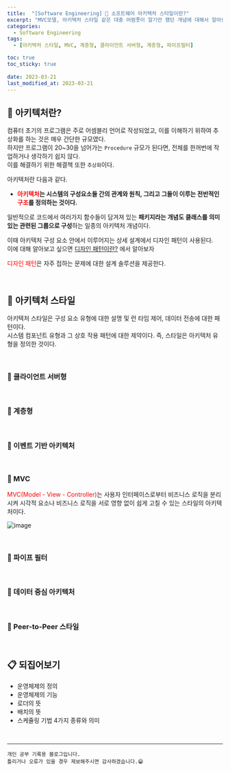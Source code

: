 ```yaml
---
title:  "[Software Engineering] 📒 소프트웨어 아키텍처 스타일이란?"
excerpt: "MVC모델, 아키텍처 스타일 같은 대충 어렴풋이 알기만 했던 개념에 대해서 알아보자"
categories:
  - Software Engineering
tags:
  - [아키텍처 스타일, MVC, 계층형, 클라이언트 서버형, 계층형, 파이프필터]

toc: true
toc_sticky: true
 
date: 2023-03-21
last_modified_at: 2023-03-21
---
```



## 📘 아키텍처란?

컴퓨터 초기의 프로그램은 주로 어셈블리 언어로 작성되었고, 이를 이해하기 위하여 추상화를 하는 것은 매우 간단한 규모였다.  
하지만 프로그램이 20~30을 넘어가는 `Procedure` 규모가 된다면, 전체를 한꺼번에 작업하거나 생각하기 쉽지 않다.  
이를 해결하기 위한 해결책 또한 `추상화`이다.  

아키텍처란 다음과 같다.  

 - **<span style="color:red">아키텍처</span>는 시스템의 구성요소들 간의 관계와 원칙, 그리고 그들이 이루는 전반적인 <span style="color:red">구조</span>를 정의하는 것이다.**

일반적으로 코드에서 여러가지 함수들이 담겨져 있는 **패키지라는 개념도 클래스를 의미있는 관련된 그룹으로 구성**하는 일종의 아키텍처 개념이다.  

이때 아키텍처 구성 요소 안에서 이루어지는 상세 설계에서 디자인 패턴이 사용된다.  
이에 대해 알아보고 싶으면 [디자인 패턴이란?](https://yyechan0602.github.io/software%20engineering/Design-Pattern/) 에서 알아보자

<span style="color:red">디자인 패턴</span>은 자주 접하는 문제에 대한 설계 솔루션을 제공한다.

<br>

## 📖 아키텍처 스타일

아키텍처 스타일은 구성 요소 유형에 대한 설명 및 런 타임 제어, 데이터 전송에 대한 패턴이다.  
시스템 컴포넌트 유형과 그 상호 작용 패턴에 대한 제약이다. 
즉, 스타일은 아키텍처 유형을 정의한 것이다. 

<br>

### 📌 클라이언트 서버형



<br>

### 📌 계층형



<br>

### 📌 이벤트 기반 아키텍처


<br>

### 📌 MVC

<span style="color:red">MVC(Model - View - Controller)</span>는 사용자 인터페이스로부터 비즈니스 로직을 분리시켜 시각적 요소나 비즈니스 로직을 서로 영향 없이 쉽게 고칠 수 있는 스타일의 아키텍처이다.  

![image](https://user-images.githubusercontent.com/37824506/226608675-7a0ae4ca-4e45-4b39-9565-43e1c93e8682.png)

<br>

### 📌 파이프 필터


<br>

### 📌 데이터 중심 아키텍처

<br>

### 📌 Peer-to-Peer 스타일

<br>

## 📋 되집어보기

 - 운영체제의 정의
 - 운영체제의 기능
 - 로더의 뜻
 - 배치의 뜻
 - 스케쥴링 기법 4가지 종류와 의미
 
<br>

***
    개인 공부 기록용 블로그입니다.
    틀리거나 오류가 있을 경우 제보해주시면 감사하겠습니다.😁